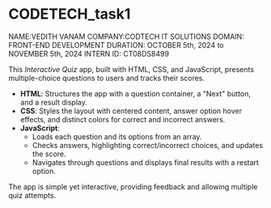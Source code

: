 # CODETECH_task1

NAME:VEDITH VANAM COMPANY:CODTECH IT SOLUTIONS DOMAIN: FRONT-END DEVELOPMENT DURATION: OCTOBER 5th, 2024 to NOVEMBER 5th, 2024 INTERN ID: CT08DS8499

This *Interactive Quiz* app, built with HTML, CSS, and JavaScript, presents multiple-choice questions to users and tracks their scores. 

- **HTML**: Structures the app with a question container, a "Next" button, and a result display.
- **CSS**: Styles the layout with centered content, answer option hover effects, and distinct colors for correct and incorrect answers.
- **JavaScript**:
  - Loads each question and its options from an array.
  - Checks answers, highlighting correct/incorrect choices, and updates the score.
  - Navigates through questions and displays final results with a restart option.

The app is simple yet interactive, providing feedback and allowing multiple quiz attempts.
